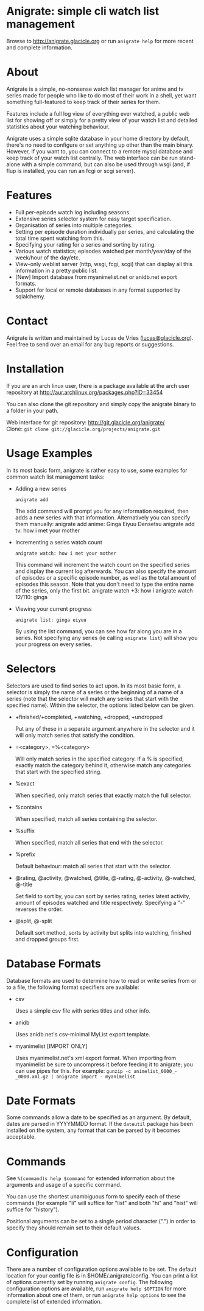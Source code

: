 # Anigrate: simple cli watch list management

Browse to <http://anigrate.glacicle.org> or run `anigrate help` for more
recent and complete information.

About
=====
Anigrate is a simple, no-nonsense watch list manager for anime and tv
series made for people who like to do most of their work in a shell,
yet want something full-featured to keep track of their series for
them.

Features include a full log view of everything ever watched, a public
web list for showing off or simply for a pretty view of your watch list
and detailed statistics about your watching behaviour.

Anigrate uses a simple sqlite database in your home directory by
default, there's no need to configure or set anything up other than the
main binary. However, if you want to, you can connect to a remote mysql
database and keep track of your watch list centrally. The web interface
can be run stand-alone with a simple command, but can also be used
through wsgi (and, if flup is installed, you can run an fcgi or scgi
server).


Features
========
 * Full per-episode watch log including seasons.
 * Extensive series selector system for easy target specification.
 * Organisation of series into multiple categories.
 * Setting per episode duration individually per series, and
   calculating the total time spent watching from this.
 * Specifying your rating for a series and sorting by rating.
 * Various watch statistics; episodes watched per month/year/day of
   the week/hour of the day/etc.
 * View-only weblist server (http, wsgi, fcgi, scgi) that can display
   all this information in a pretty public list.
 * [New] Import database from myanimelist.net or anidb.net export
   formats.
 * Support for local or remote databases in any format supported by
   sqlalchemy.


Contact
=======
Anigrate is written and maintained by Lucas de Vries (<lucas@glacicle.org>). Feel 
free to send over an email for any bug reports or suggestions.


Installation
============
If you are an arch linux user, there is a package available at the arch
user repository at <http://aur.archlinux.org/packages.php?ID=33454>

You can also clone the git repository and simply copy the anigrate
binary to a folder in your path.

Web interface for git repository: <http://git.glacicle.org/anigrate/>  
Clone: `git clone git://glacicle.org/projects/anigrate.git`


Usage Examples
==============

   In its most basic form, anigrate is rather easy to use, some examples
   for common watch list management tasks:

 * Adding a new series

   `anigrate add`

   The add command will prompt you for any information required, then adds
   a new series with that information. Alternatively you can specify them
   manually:
    anigrate add anime: Ginga Eiyuu Densetsu
    anigrate add tv: how i met your mother

 * Incrementing a series watch count

   `anigrate watch: how i met your mother`

   This command will increment the watch count on the specified series and
   display the current log afterwards. You can also specify the amount of
   episodes or a specific episode number, as well as the total amount of
   episodes this season. Note that you don't need to type the entire name
   of the series, only the first bit.
    anigrate watch +3: how i
    anigrate watch 12/110: ginga

 * Viewing your current progress

   `anigrate list: ginga eiyuu`

   By using the list command, you can see how far along you are in a
   series. Not specifying any series (ie calling `anigrate list`) will
   show you your progress on every series.


Selectors
=========
   Selectors are used to find series to act upon. In its most basic form,
   a selector is simply the name of a series or the beginning of a name of
   a series (note that the selector will match any series that start with
   the specified name). Within the selector, the options listed below can
   be given.

 * +finished/+completed, +watching, +dropped, +undropped

   Put any of these in a separate argument anywhere in the selector and it
   will only match series that satisfy the condition.

 * =\<category\>, =%\<category\>

   Will only match series in the specified category. If a % is specified,
   exactly match the category behind it, otherwise match any categories
   that start with the specified string.

 * %exact

   When specified, only match series that exactly match the full selector.

 * %contains

   When specified, match all series containing the selector.

 * %suffix

   When specified, match all series that end with the selector.

 * %prefix

   Default behaviour: match all series that start with the selector.

 * @rating, @activity, @watched, @title, @-rating, @-activity, @-watched, @-title

   Set field to sort by, you can sort by series rating, series latest
   activity, amount of episodes watched and title respectively. Specifying
   a "-" reverses the order.

 * @split, @-split

   Default sort method, sorts by activity but splits into watching,
   finished and dropped groups first.


Database Formats
================
Database formats are used to determine how to read or write series from
or to a file, the following format specifiers are available:

 * csv

   Uses a simple csv file with series titles and other info.

 * anidb

   Uses anidb.net's csv-minimal MyList export template.

 * myanimelist [IMPORT ONLY]

   Uses myanimelist.net's xml export format. When importing from
   myanimelist be sure to uncompress it before feeding it to anigrate; you
   can use pipes for this. For example:
   `gunzip -c animelist_0000_-_0000.xml.gz | anigrate import -
   myanimelist`


Date Formats
============
Some commands allow a date to be specified as an argument. By default,
dates are parsed in YYYYMMDD format. If the `dateutil` package has been
installed on the system, any format that can be parsed by it becomes
acceptable.


Commands
========
See `%(command)s help $command` for extended information about the
arguments and usage of a specific command.

You can use the shortest unambiguous form to specify each of these
commands (for example "li" will suffice for "list" and both "hi" and
"hist" will suffice for "history").

Positional arguments can be set to a single period character (".") in
order to specify they should remain set to their default values.


Configuration
=============
There are a number of configuration options available to be set. The
default location for your config file is in $HOME/.anigrate/config. You
can print a list of options currently set by running `anigrate config`.
The following configuration options are available, run `anigrate help
$OPTION` for more information about one of them, or run `anigrate help
options` to see the complete list of extended information.
